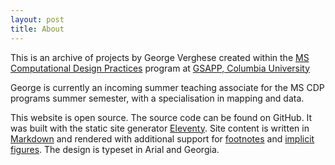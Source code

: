 ```yaml
---
layout: post
title: About
---
```

This is an archive of projects by George Verghese created within the [MS Computational Design Practices](https://www.google.com) program at [GSAPP, Columbia University](www.columbiagsapp.com)

George is currently an incoming summer teaching associate for the MS CDP programs summer semester, with a specialisation in mapping and data. 

This website is open source. The source code can be found on GitHub. It was built with the static site generator
[Eleventy](https://www.11ty.dev/docs/). Site content is written in [Markdown](https://www.markdownguide.org/)
and rendered with additional support for [footnotes](https://github.com/markdown-it/markdown-it-footnote) and
[implicit figures](https://github.com/arve0/markdown-it-implicit-figures). The design is typeset in Arial and Georgia.